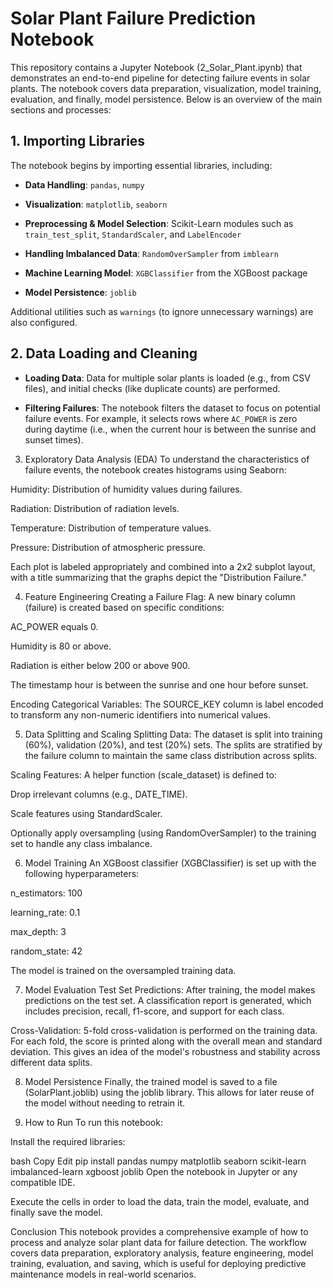 # Solar Plant Failure Prediction Notebook
This repository contains a Jupyter Notebook (2_Solar_Plant.ipynb) that demonstrates an end-to-end pipeline for detecting failure events in solar plants. The notebook covers data preparation, visualization, model training, evaluation, and finally, model persistence. Below is an overview of the main sections and processes:

## 1. Importing Libraries
The notebook begins by importing essential libraries, including:

- **Data Handling**: `pandas`, `numpy`

- **Visualization**: `matplotlib`, `seaborn`

- **Preprocessing & Model Selection**: Scikit-Learn modules such as `train_test_split`, `StandardScaler`, and `LabelEncoder`

- **Handling Imbalanced Data**: `RandomOverSampler` from `imblearn`

- **Machine Learning Model**: `XGBClassifier` from the XGBoost package

- **Model Persistence**: `joblib`

Additional utilities such as `warnings` (to ignore unnecessary warnings) are also configured.

## 2. Data Loading and Cleaning
- **Loading Data**: Data for multiple solar plants is loaded (e.g., from CSV files), and initial checks (like duplicate counts) are performed.

- **Filtering Failures**: The notebook filters the dataset to focus on potential failure events. For example, it selects rows where `AC_POWER` is zero during daytime (i.e., when the current hour is between the sunrise and sunset times).

3. Exploratory Data Analysis (EDA)
To understand the characteristics of failure events, the notebook creates histograms using Seaborn:

Humidity: Distribution of humidity values during failures.

Radiation: Distribution of radiation levels.

Temperature: Distribution of temperature values.

Pressure: Distribution of atmospheric pressure.

Each plot is labeled appropriately and combined into a 2x2 subplot layout, with a title summarizing that the graphs depict the "Distribution Failure."

4. Feature Engineering
Creating a Failure Flag: A new binary column (failure) is created based on specific conditions:

AC_POWER equals 0.

Humidity is 80 or above.

Radiation is either below 200 or above 900.

The timestamp hour is between the sunrise and one hour before sunset.

Encoding Categorical Variables: The SOURCE_KEY column is label encoded to transform any non-numeric identifiers into numerical values.

5. Data Splitting and Scaling
Splitting Data: The dataset is split into training (60%), validation (20%), and test (20%) sets. The splits are stratified by the failure column to maintain the same class distribution across splits.

Scaling Features: A helper function (scale_dataset) is defined to:

Drop irrelevant columns (e.g., DATE_TIME).

Scale features using StandardScaler.

Optionally apply oversampling (using RandomOverSampler) to the training set to handle any class imbalance.

6. Model Training
An XGBoost classifier (XGBClassifier) is set up with the following hyperparameters:

n_estimators: 100

learning_rate: 0.1

max_depth: 3

random_state: 42

The model is trained on the oversampled training data.

7. Model Evaluation
Test Set Predictions: After training, the model makes predictions on the test set. A classification report is generated, which includes precision, recall, f1-score, and support for each class.

Cross-Validation: 5-fold cross-validation is performed on the training data. For each fold, the score is printed along with the overall mean and standard deviation. This gives an idea of the model's robustness and stability across different data splits.

8. Model Persistence
Finally, the trained model is saved to a file (SolarPlant.joblib) using the joblib library. This allows for later reuse of the model without needing to retrain it.

9. How to Run
To run this notebook:

Install the required libraries:

bash
Copy
Edit
pip install pandas numpy matplotlib seaborn scikit-learn imbalanced-learn xgboost joblib
Open the notebook in Jupyter or any compatible IDE.

Execute the cells in order to load the data, train the model, evaluate, and finally save the model.

Conclusion
This notebook provides a comprehensive example of how to process and analyze solar plant data for failure detection. The workflow covers data preparation, exploratory analysis, feature engineering, model training, evaluation, and saving, which is useful for deploying predictive maintenance models in real-world scenarios.
